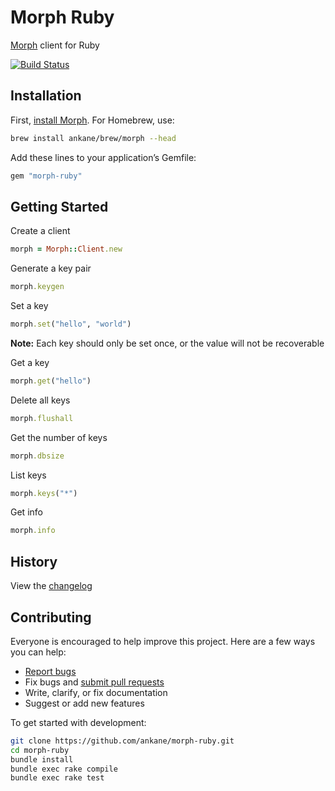 # Morph Ruby

[Morph](https://github.com/ankane/morph) client for Ruby

[![Build Status](https://github.com/ankane/morph-ruby/actions/workflows/build.yml/badge.svg)](https://github.com/ankane/morph-ruby/actions)

## Installation

First, [install Morph](https://github.com/ankane/morph#building-from-source). For Homebrew, use:

```sh
brew install ankane/brew/morph --head
```

Add these lines to your application’s Gemfile:

```ruby
gem "morph-ruby"
```

## Getting Started

Create a client

```ruby
morph = Morph::Client.new
```

Generate a key pair

```ruby
morph.keygen
```

Set a key

```ruby
morph.set("hello", "world")
```

**Note:** Each key should only be set once, or the value will not be recoverable

Get a key

```ruby
morph.get("hello")
```

Delete all keys

```ruby
morph.flushall
```

Get the number of keys

```ruby
morph.dbsize
```

List keys

```ruby
morph.keys("*")
```

Get info

```ruby
morph.info
```

## History

View the [changelog](https://github.com/ankane/morph-ruby/blob/master/CHANGELOG.md)

## Contributing

Everyone is encouraged to help improve this project. Here are a few ways you can help:

- [Report bugs](https://github.com/ankane/morph-ruby/issues)
- Fix bugs and [submit pull requests](https://github.com/ankane/morph-ruby/pulls)
- Write, clarify, or fix documentation
- Suggest or add new features

To get started with development:

```sh
git clone https://github.com/ankane/morph-ruby.git
cd morph-ruby
bundle install
bundle exec rake compile
bundle exec rake test
```
